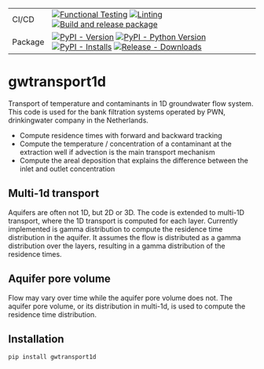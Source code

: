 | | |
| --- | --- |
| CI/CD | [![Functional Testing](https://github.com/bdestombe/python_gwtransport1d/actions/workflows/functional_testing.yml/badge.svg?branch=main)](https://github.com/bdestombe/python_gwtransport1d/actions/workflows/functional_testing.yml) [![Linting](https://github.com/bdestombe/python_gwtransport1d/actions/workflows/linting.yml/badge.svg?branch=main)](https://github.com/bdestombe/python_gwtransport1d/actions/workflows/linting.yml) [![Build and release package](https://github.com/bdestombe/python-gwtransport1d/actions/workflows/release.yml/badge.svg?branch=main)](https://github.com/bdestombe/python-gwtransport1d/actions/workflows/release.yml)|
| Package | [![PyPI - Version](https://img.shields.io/pypi/v/gwtransport1d.svg?logo=pypi&label=PyPI&logoColor=gold)](https://pypi.org/project/gwtransport1d/) [![PyPI - Python Version](https://img.shields.io/pypi/pyversions/gwtransport1d.svg?logo=python&label=Python&logoColor=gold)](https://pypi.org/project/gwtransport1d/) [![PyPI - Installs](https://img.shields.io/pypi/dm/hatchling.svg?color=blue&label=Installs&logo=pypi&logoColor=gold)](https://pypi.org/project/gwtransport1d/) [![Release - Downloads](https://img.shields.io/github/downloads/pypa/gwtransport1d/total?label=Downloads)](https://github.com/pypa/gwtransport1d/releases) |

# gwtransport1d
Transport of temperature and contaminants in 1D groundwater flow system. This code is used for the bank filtration systems operated by PWN, drinkingwater company in the Netherlands.
- Compute residence times with forward and backward tracking
- Compute the temperature / concentration of a contaminant at the extraction well if advection is the main transport mechanism
- Compute the areal deposition that explains the difference between the inlet and outlet concentration

## Multi-1d transport
Aquifers are often not 1D, but 2D or 3D. The code is extended to multi-1D transport, where the 1D transport is computed for each layer. Currently implemented is gamma distribution to compute the residence time distribution in the aquifer. It assumes the flow is distributed as a gamma distribution over the layers, resulting in a gamma distribution of the residence times.

## Aquifer pore volume
Flow may vary over time while the aquifer pore volume does not. The aquifer pore volume, or its distribution in multi-1d, is used to compute the residence time distribution.

## Installation
```bash
pip install gwtransport1d
```

